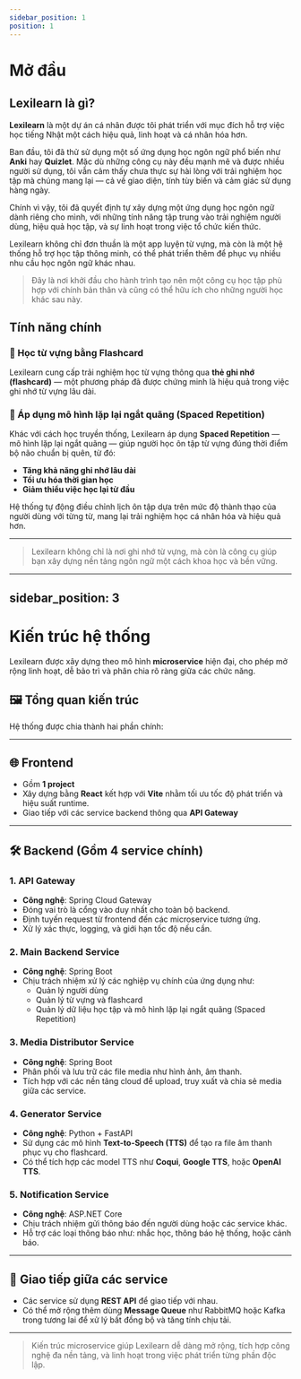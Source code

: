 ```yaml
---
sidebar_position: 1
position: 1
---
```


# Mở đầu

## Lexilearn là gì?

**Lexilearn** là một dự án cá nhân được tôi phát triển với mục đích hỗ trợ việc học tiếng Nhật một cách hiệu quả, linh hoạt và cá nhân hóa hơn.

Ban đầu, tôi đã thử sử dụng một số ứng dụng học ngôn ngữ phổ biến như **Anki** hay **Quizlet**. Mặc dù những công cụ này đều mạnh mẽ và được nhiều người sử dụng, tôi vẫn cảm thấy chưa thực sự hài lòng với trải nghiệm học tập mà chúng mang lại — cả về giao diện, tính tùy biến và cảm giác sử dụng hàng ngày.

Chính vì vậy, tôi đã quyết định tự xây dựng một ứng dụng học ngôn ngữ dành riêng cho mình, với những tính năng tập trung vào trải nghiệm người dùng, hiệu quả học tập, và sự linh hoạt trong việc tổ chức kiến thức.

Lexilearn không chỉ đơn thuần là một app luyện từ vựng, mà còn là một hệ thống hỗ trợ học tập thông minh, có thể phát triển thêm để phục vụ nhiều nhu cầu học ngôn ngữ khác nhau.

> Đây là nơi khởi đầu cho hành trình tạo nên một công cụ học tập phù hợp với chính bản thân và cũng có thể hữu ích cho những người học khác sau này.

## Tính năng chính

### 🎯 Học từ vựng bằng Flashcard

Lexilearn cung cấp trải nghiệm học từ vựng thông qua **thẻ ghi nhớ (flashcard)** — một phương pháp đã được chứng minh là hiệu quả trong việc ghi nhớ từ vựng lâu dài.

### 🔁 Áp dụng mô hình lặp lại ngắt quãng (Spaced Repetition)

Khác với cách học truyền thống, Lexilearn áp dụng **Spaced Repetition** — mô hình lặp lại ngắt quãng — giúp người học ôn tập từ vựng đúng thời điểm bộ não chuẩn bị quên, từ đó:

- **Tăng khả năng ghi nhớ lâu dài**
- **Tối ưu hóa thời gian học**
- **Giảm thiểu việc học lại từ đầu**

Hệ thống tự động điều chỉnh lịch ôn tập dựa trên mức độ thành thạo của người dùng với từng từ, mang lại trải nghiệm học cá nhân hóa và hiệu quả hơn.

---

> Lexilearn không chỉ là nơi ghi nhớ từ vựng, mà còn là công cụ giúp bạn xây dựng nền tảng ngôn ngữ một cách khoa học và bền vững.

---

## sidebar_position: 3

# Kiến trúc hệ thống

Lexilearn được xây dựng theo mô hình **microservice** hiện đại, cho phép mở rộng linh hoạt, dễ bảo trì và phân chia rõ ràng giữa các chức năng.

## 🖼️ Tổng quan kiến trúc

Hệ thống được chia thành hai phần chính:

---

## 🌐 Frontend

- Gồm **1 project**
- Xây dựng bằng **React** kết hợp với **Vite** nhằm tối ưu tốc độ phát triển và hiệu suất runtime.
- Giao tiếp với các service backend thông qua **API Gateway**

---

## 🛠️ Backend (Gồm 4 service chính)

### 1. **API Gateway**

- **Công nghệ**: Spring Cloud Gateway
- Đóng vai trò là cổng vào duy nhất cho toàn bộ backend.
- Định tuyến request từ frontend đến các microservice tương ứng.
- Xử lý xác thực, logging, và giới hạn tốc độ nếu cần.

### 2. **Main Backend Service**

- **Công nghệ**: Spring Boot
- Chịu trách nhiệm xử lý các nghiệp vụ chính của ứng dụng như:
  - Quản lý người dùng
  - Quản lý từ vựng và flashcard
  - Quản lý dữ liệu học tập và mô hình lặp lại ngắt quãng (Spaced Repetition)

### 3. **Media Distributor Service**

- **Công nghệ**: Spring Boot
- Phân phối và lưu trữ các file media như hình ảnh, âm thanh.
- Tích hợp với các nền tảng cloud để upload, truy xuất và chia sẻ media giữa các service.

### 4. **Generator Service**

- **Công nghệ**: Python + FastAPI
- Sử dụng các mô hình **Text-to-Speech (TTS)** để tạo ra file âm thanh phục vụ cho flashcard.
- Có thể tích hợp các model TTS như **Coqui**, **Google TTS**, hoặc **OpenAI TTS**.

### 5. **Notification Service**

- **Công nghệ**: ASP.NET Core
- Chịu trách nhiệm gửi thông báo đến người dùng hoặc các service khác.
- Hỗ trợ các loại thông báo như: nhắc học, thông báo hệ thống, hoặc cảnh báo.

---

## 🔄 Giao tiếp giữa các service

- Các service sử dụng **REST API** để giao tiếp với nhau.
- Có thể mở rộng thêm dùng **Message Queue** như RabbitMQ hoặc Kafka trong tương lai để xử lý bất đồng bộ và tăng tính chịu tải.

---

> Kiến trúc microservice giúp Lexilearn dễ dàng mở rộng, tích hợp công nghệ đa nền tảng, và linh hoạt trong việc phát triển từng phần độc lập.
